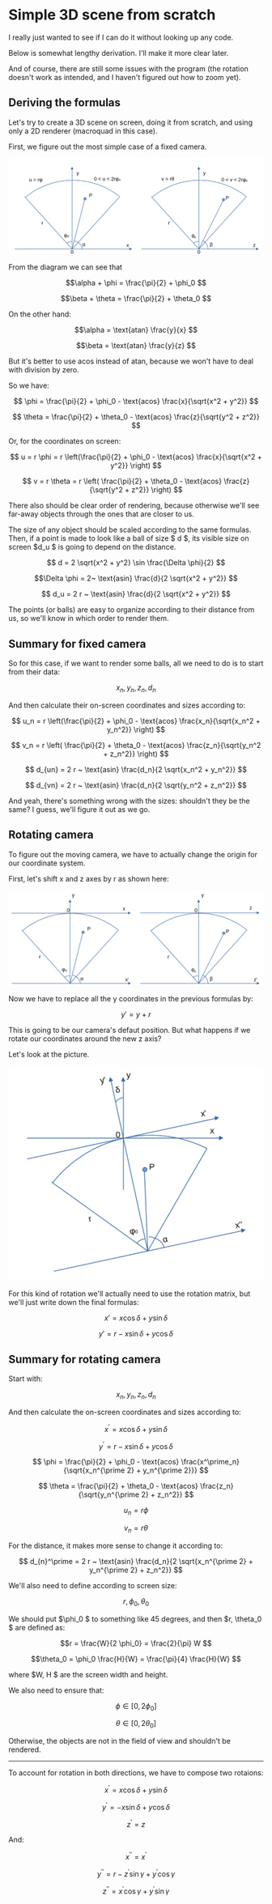 # Simple 3D scene from scratch

I really just wanted to see if I can do it without looking up any code.

Below is somewhat lengthy derivation. I'll make it more clear later. 

And of course, there are still some issues with the program (the rotation doesn't work as intended, and I haven't figured out how to zoom yet).

## Deriving the formulas

Let's try to create a 3D scene on screen, doing it from scratch, and using only a 2D renderer (macroquad in this case).

First, we figure out the most simple case of a fixed camera.

![Projection scheme](./images/Diagram1.png)

From the diagram we can see that

$$\alpha + \phi = \frac{\pi}{2} + \phi_0 $$

$$\beta + \theta = \frac{\pi}{2} + \theta_0 $$

On the other hand:

$$\alpha = \text{atan} \frac{y}{x} $$

$$\beta = \text{atan} \frac{y}{z} $$

But it's better to use acos instead of atan, because we won't have to deal with division by zero.

So we have:

$$ \phi = \frac{\pi}{2} + \phi_0 - \text{acos} \frac{x}{\sqrt{x^2 + y^2}} $$

$$ \theta = \frac{\pi}{2} + \theta_0 - \text{acos} \frac{z}{\sqrt{y^2 + z^2}} $$

Or, for the coordinates on screen:

$$ u = r \phi = r \left(\frac{\pi}{2} + \phi_0 - \text{acos} \frac{x}{\sqrt{x^2 + y^2}} \right) $$

$$ v = r \theta = r \left( \frac{\pi}{2} + \theta_0 - \text{acos} \frac{z}{\sqrt{y^2 + z^2}} \right) $$

There also should be clear order of rendering, because otherwise we'll see far-away objects through the ones that are closer to us.

The size of any object should be scaled according to the same formulas. Then, if a point is made to look like a ball of size $ d $, its visible size on screen $d_u $ is going to depend on the distance.

$$ d = 2 \sqrt{x^2 + y^2} \sin \frac{\Delta \phi}{2} $$

$$\Delta \phi = 2~ \text{asin} \frac{d}{2 \sqrt{x^2 + y^2}} $$

$$ d_u = 2 r ~ \text{asin} \frac{d}{2 \sqrt{x^2 + y^2}} $$

The points (or balls) are easy to organize according to their distance from us, so we'll know in which order to render them.

## Summary for fixed camera

So for this case, if we want to render some balls, all we need to do is to start from their data:

$$ x_n, y_n, z_n, d_n $$

And then calculate their on-screen coordinates and sizes according to:

$$ u_n = r \left(\frac{\pi}{2} + \phi_0 - \text{acos} \frac{x_n}{\sqrt{x_n^2 + y_n^2}} \right) $$

$$ v_n = r \left( \frac{\pi}{2} + \theta_0 - \text{acos} \frac{z_n}{\sqrt{y_n^2 + z_n^2}} \right) $$

$$ d_{un} = 2 r ~ \text{asin} \frac{d_n}{2 \sqrt{x_n^2 + y_n^2}} $$

$$ d_{vn} = 2 r ~ \text{asin} \frac{d_n}{2 \sqrt{y_n^2 + z_n^2}} $$

And yeah, there's something wrong with the sizes: shouldn't they be the same? I guess, we'll figure it out as we go.

## Rotating camera

To figure out the moving camera, we have to actually change the origin for our coordinate system. 

First, let's shift x and z axes by r as shown here:

![Projection scheme](./images/Diagram2.png)

Now we have to replace all the y coordinates in the previous formulas by:

 $$y' = y + r $$

 This is going to be our camera's defaut position. But what happens if we rotate our coordinates around the new z axis?

 Let's look at the picture. 
 
 ![Projection scheme](./images/Diagram3.png)
 
 For this kind of rotation we'll actually need to use the rotation matrix, but we'll just write down the final formulas:

 $$x' =  x \cos \delta + y \sin \delta $$

 $$y' =  r - x \sin \delta + y \cos \delta $$

## Summary for rotating camera

Start with:

$$ x_n, y_n, z_n, d_n $$

And then calculate the on-screen coordinates and sizes according to:

 $$x^\prime =  x \cos \delta + y \sin \delta $$

 $$y^\prime =  r -x \sin \delta + y \cos \delta $$

 $$ \phi = \frac{\pi}{2} + \phi_0 - \text{acos} \frac{x^\prime_n}{\sqrt{x_n^{\prime 2} + y_n^{\prime 2}}} $$

$$ \theta = \frac{\pi}{2} + \theta_0 - \text{acos} \frac{z_n}{\sqrt{y_n^{\prime 2} + z_n^2}} $$

$$ u_n = r \phi $$

$$ v_n = r \theta $$

For the distance, it makes more sense to change it according to:

$$ d_{n}^\prime = 2 r ~ \text{asin} \frac{d_n}{2 \sqrt{x_n^{\prime 2} + y_n^{\prime 2} + z_n^2}} $$

We'll also need to define according to screen size:

$$r, \phi_0, \theta_0 $$

We should put $\phi_0 $ to something like 45 degrees, and then $r, \theta_0 $ are defined as:

$$r = \frac{W}{2 \phi_0} = \frac{2}{\pi} W $$

$$\theta_0 = \phi_0 \frac{H}{W} = \frac{\pi}{4} \frac{H}{W} $$

where \$W, H $ are the screen width and height.

We also need to ensure that:

$$ \phi \in [0, 2\phi_0] $$

$$ \theta \in [0, 2\theta_0] $$

Otherwise, the objects are not in the field of view and shouldn't be rendered.

---

To account for rotation in both directions, we have to compose two rotaions:

$$x^\prime =  x \cos \delta + y \sin \delta $$

 $$y^\prime =  -x \sin \delta + y \cos \delta $$

 $$z^\prime = z $$

 And:

 $$x^{\prime \prime} =  x^\prime$$

 $$y^{\prime \prime} =  r -z^\prime \sin \gamma + y^\prime \cos \gamma $$

 $$z^{\prime \prime} = x^\prime \cos \gamma + y^\prime \sin \gamma $$


